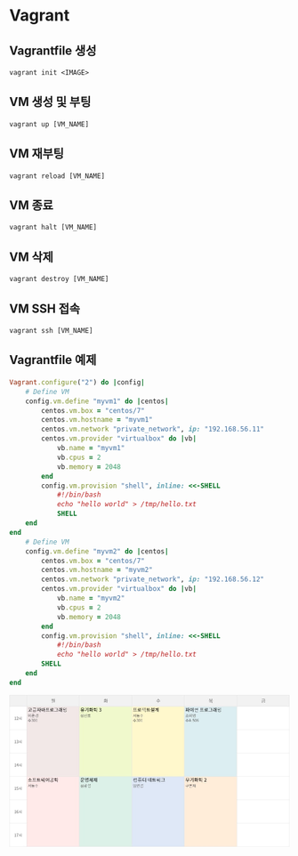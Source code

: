 # Vagrant

## Vagrantfile 생성
```
vagrant init <IMAGE>
```

## VM 생성 및 부팅
```
vagrant up [VM_NAME]
```

## VM 재부팅
```
vagrant reload [VM_NAME]
```

## VM 종료
```
vagrant halt [VM_NAME]
```

## VM 삭제
```
vagrant destroy [VM_NAME]
```

## VM SSH 접속
```
vagrant ssh [VM_NAME]
```

## Vagrantfile 예제
```ruby
Vagrant.configure("2") do |config|
	# Define VM
	config.vm.define "myvm1" do |centos|
		centos.vm.box = "centos/7"
		centos.vm.hostname = "myvm1"
		centos.vm.network "private_network", ip: "192.168.56.11"
		centos.vm.provider "virtualbox" do |vb|
			vb.name = "myvm1"
			vb.cpus = 2
			vb.memory = 2048
		end
		config.vm.provision "shell", inline: <<-SHELL
			#!/bin/bash
			echo "hello world" > /tmp/hello.txt
		    SHELL
	end
end
	# Define VM
	config.vm.define "myvm2" do |centos|
		centos.vm.box = "centos/7"
		centos.vm.hostname = "myvm2"
		centos.vm.network "private_network", ip: "192.168.56.12"
		centos.vm.provider "virtualbox" do |vb|
			vb.name = "myvm2"
			vb.cpus = 2
			vb.memory = 2048
		end
		config.vm.provision "shell", inline: <<-SHELL
			#!/bin/bash
			echo "hello world" > /tmp/hello.txt
		SHELL
	end
end
```



![3학년2학기 시간표](https://raw.githubusercontent.com/na3150/typora-img/main/img/3%ED%95%99%EB%85%842%ED%95%99%EA%B8%B0%20%EC%8B%9C%EA%B0%84%ED%91%9C.jpg?token=APP4GGNIIJIOMPGVOG3OYUDCKQOFQ)